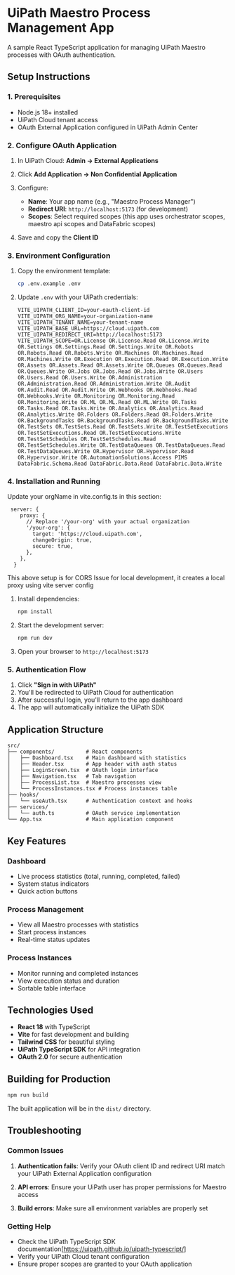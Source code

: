 # UiPath Maestro Process Management App

A sample React TypeScript application for managing UiPath Maestro processes with OAuth authentication.


## Setup Instructions

### 1. Prerequisites

- Node.js 18+ installed
- UiPath Cloud tenant access
- OAuth External Application configured in UiPath Admin Center

### 2. Configure OAuth Application

1. In UiPath Cloud: **Admin → External Applications**
2. Click **Add Application → Non Confidential Application**
3. Configure:
   - **Name**: Your app name (e.g., "Maestro Process Manager")
   - **Redirect URI**: `http://localhost:5173` (for development)
   - **Scopes**: Select required scopes (this app uses orchestrator scopes, maestro api scopes and DataFabric scopes)

4. Save and copy the **Client ID**

### 3. Environment Configuration

1. Copy the environment template:
   ```bash
   cp .env.example .env
   ```

2. Update `.env` with your UiPath credentials:
   ```env
   VITE_UIPATH_CLIENT_ID=your-oauth-client-id
   VITE_UIPATH_ORG_NAME=your-organization-name
   VITE_UIPATH_TENANT_NAME=your-tenant-name
   VITE_UIPATH_BASE_URL=https://cloud.uipath.com
   VITE_UIPATH_REDIRECT_URI=http://localhost:5173
   VITE_UIPATH_SCOPE=OR.License OR.License.Read OR.License.Write OR.Settings OR.Settings.Read OR.Settings.Write OR.Robots OR.Robots.Read OR.Robots.Write OR.Machines OR.Machines.Read OR.Machines.Write OR.Execution OR.Execution.Read OR.Execution.Write OR.Assets OR.Assets.Read OR.Assets.Write OR.Queues OR.Queues.Read OR.Queues.Write OR.Jobs OR.Jobs.Read OR.Jobs.Write OR.Users OR.Users.Read OR.Users.Write OR.Administration OR.Administration.Read OR.Administration.Write OR.Audit OR.Audit.Read OR.Audit.Write OR.Webhooks OR.Webhooks.Read OR.Webhooks.Write OR.Monitoring OR.Monitoring.Read OR.Monitoring.Write OR.ML OR.ML.Read OR.ML.Write OR.Tasks OR.Tasks.Read OR.Tasks.Write OR.Analytics OR.Analytics.Read OR.Analytics.Write OR.Folders OR.Folders.Read OR.Folders.Write OR.BackgroundTasks OR.BackgroundTasks.Read OR.BackgroundTasks.Write OR.TestSets OR.TestSets.Read OR.TestSets.Write OR.TestSetExecutions OR.TestSetExecutions.Read OR.TestSetExecutions.Write OR.TestSetSchedules OR.TestSetSchedules.Read OR.TestSetSchedules.Write OR.TestDataQueues OR.TestDataQueues.Read OR.TestDataQueues.Write OR.Hypervisor OR.Hypervisor.Read OR.Hypervisor.Write OR.AutomationSolutions.Access PIMS DataFabric.Schema.Read DataFabric.Data.Read DataFabric.Data.Write
   ```

### 4. Installation and Running

Update your orgName in vite.config.ts in this section:
```
 server: {
    proxy: {
      // Replace '/your-org' with your actual organization
      '/your-org': {
        target: 'https://cloud.uipath.com',
        changeOrigin: true,
        secure: true,
      },
    },
  }
```
This above setup is for CORS Issue for local development, it creates a local proxy using vite server config

1. Install dependencies:
   ```bash
   npm install
   ```

2. Start the development server:
   ```bash
   npm run dev
   ```

3. Open your browser to `http://localhost:5173`

### 5. Authentication Flow

1. Click **"Sign in with UiPath"**
2. You'll be redirected to UiPath Cloud for authentication
3. After successful login, you'll return to the app dashboard
4. The app will automatically initialize the UiPath SDK

## Application Structure

```
src/
├── components/          # React components
│   ├── Dashboard.tsx    # Main dashboard with statistics
│   ├── Header.tsx       # App header with auth status
│   ├── LoginScreen.tsx  # OAuth login interface
│   ├── Navigation.tsx   # Tab navigation
│   ├── ProcessList.tsx  # Maestro processes view
│   └── ProcessInstances.tsx # Process instances table
├── hooks/
│   └── useAuth.tsx      # Authentication context and hooks
├── services/
│   └── auth.ts          # OAuth service implementation
└── App.tsx              # Main application component
```

## Key Features

### Dashboard
- Live process statistics (total, running, completed, failed)
- System status indicators
- Quick action buttons

### Process Management
- View all Maestro processes with statistics
- Start process instances
- Real-time status updates

### Process Instances
- Monitor running and completed instances
- View execution status and duration
- Sortable table interface

## Technologies Used

- **React 18** with TypeScript
- **Vite** for fast development and building
- **Tailwind CSS** for beautiful styling
- **UiPath TypeScript SDK** for API integration
- **OAuth 2.0** for secure authentication

## Building for Production

```bash
npm run build
```

The built application will be in the `dist/` directory.

## Troubleshooting

### Common Issues

1. **Authentication fails**: Verify your OAuth client ID and redirect URI match your UiPath External Application configuration

2. **API errors**: Ensure your UiPath user has proper permissions for Maestro access

3. **Build errors**: Make sure all environment variables are properly set

### Getting Help

- Check the UiPath TypeScript SDK documentation[https://uipath.github.io/uipath-typescript/]
- Verify your UiPath Cloud tenant configuration
- Ensure proper scopes are granted to your OAuth application
